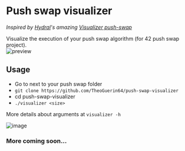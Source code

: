 # Push swap visualizer
*Inspired by [Hydral](https://gitlab.com/hydrasho)'s amazing [Visualizer push-swap](https://gitlab.com/hydrasho/visualizer-push-swap)*

Visualize the execution of your push swap algorithm (for 42 push swap project).<br/>
![preview](https://user-images.githubusercontent.com/57496441/200985917-66101aa0-c25f-423b-9e3d-cf407f2e3de4.gif)

## Usage
- Go to next to your push swap folder
- ```git clone https://github.com/TheoGuerin64/push-swap-visualizer```
- cd push-swap-visualizer
- ```./visualizer <size>```

More details about arguments at ```visualizer -h```

![image](https://user-images.githubusercontent.com/57496441/200988833-2a2b0e87-d77f-4a3b-8547-92d46c24a1c9.png)

### More coming soon...
